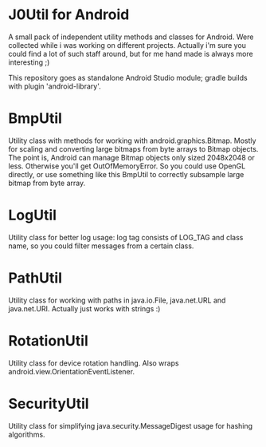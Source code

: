 J0Util for Android
======

A small pack of independent utility methods and classes for Android. Were collected while i was working on different projects. Actually i'm sure you could find a lot of such staff around, but for me hand made is always more interesting ;)

This repository goes as standalone Android Studio module; gradle builds with plugin 'android-library'.

BmpUtil
======
Utility class with methods for working with android.graphics.Bitmap. Mostly for scaling and converting large bitmaps from byte arrays to Bitmap objects. The point is, Android can manage Bitmap objects only sized 2048x2048 or less. Otherwise you'll get OutOfMemoryError. So you could use OpenGL directly, or use something like this BmpUtil to correctly subsample large bitmap from byte array.

LogUtil
======
Utility class for better log usage: log tag consists of LOG_TAG and class name, so you could filter messages from a certain class.

PathUtil
======
Utility class for working with paths in java.io.File, java.net.URL and java.net.URI. Actually just works with strings :)

RotationUtil
======
Utility class for device rotation handling. Also wraps android.view.OrientationEventListener.

SecurityUtil
======
Utility class for simplifying java.security.MessageDigest usage for hashing algorithms.